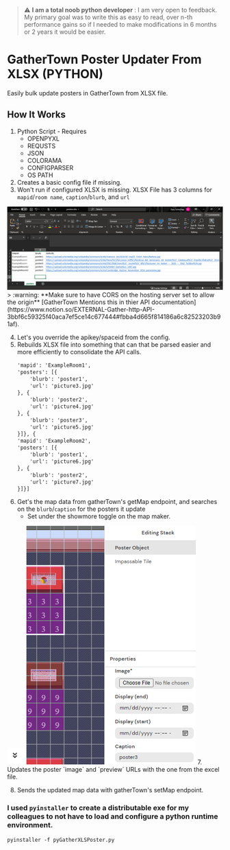 > :warning: **I am a total noob python developer** : I am very open to feedback.  My primary goal was to write this as easy to read, over n-th performance gains so if I needed to make modifications in 6 months or 2 years it would be easier.

# GatherTown Poster Updater From XLSX (PYTHON)

Easily bulk update posters in GatherTown from XLSX file.

## How It Works

1. Python Script - Requires
    * OPENPYXL
    * REQUSTS
    * JSON
    * COLORAMA
    * CONFIGPARSER
    * OS PATH
2. Creates a basic config file if missing.  
3. Won't run if configured XLSX is missing.  XLSX File has 3 columns for `mapid`/`room name`, `caption`/`blurb`, and `url`
<img src='excel.PNG'/>
> :warning: **Make sure to have CORS on the hosting server set to allow the origin** [GatherTown Mentions this in thier API documentation](https://www.notion.so/EXTERNAL-Gather-http-API-3bbf6c59325f40aca7ef5ce14c677444#fbba4d665f814186a6c82523203b91af).

4. Let's you override the apikey/spaceid from the config.
5. Rebuilds XLSX file into something that can that be parsed easier and more efficiently to consolidate the API calls.
    ```json[{
    'mapid': 'ExampleRoom1',
    'posters': [{
        'blurb': 'poster1',
        'url': 'picture3.jpg'
    }, {
        'blurb': 'poster2',
        'url': 'picture4.jpg'
    }, {
        'blurb': 'poster3',
        'url': 'picture5.jpg'
    }]}, {
    'mapid': 'ExampleRoom2',
    'posters': [{
        'blurb': 'poster1',
        'url': 'picture6.jpg'
    }, {
        'blurb': 'poster2',
        'url': 'picture7.jpg'
    }]}]
6. Get's the map data from gatherTown's getMap endpoint, and searches on the `blurb`/`caption` for the posters it update
   * Set under the showmore toggle on the map maker.
<img src="gathertownshowmore.PNG"/>
   <img src="postercaptionblurb.PNG" />
7. Updates the poster `image` and `preview` URLs with the one from the excel file.

8. Sends the updated map data with gatherTown's setMap endpoint.

### I used `pyinstaller` to create a distributable exe for my colleagues to not have to load and configure a python runtime environment. ###
    pyinstaller -f pyGatherXLSPoster.py
